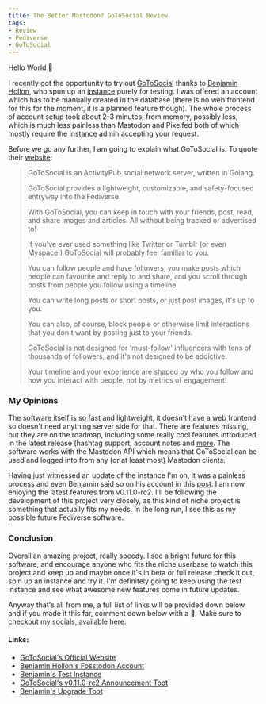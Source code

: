 ```yaml
---
title: The Better Mastodon? GoToSocial Review
tags:
- Review
- Fediverse
- GoToSocial
---
```


Hello World 👋

I recently got the opportunity to try out [GoToSocial](https://gotosocial.org/) thanks to [Benjamin Hollon](https://fosstodon.org/@benjaminhollon), who spun up an [instance](https://gotosocial.verboseguacamole.com/) purely for testing. I was offered an account which has to be manually created in the database (there is no web frontend for this for the moment, it is a planned feature though). The whole process of account setup took about 2-3 minutes, from memory, possibly less, which is much less painless than Mastodon and Pixelfed both of which mostly require the instance admin accepting your request. 

Before we go any further, I am going to explain what GoToSocial is. To quote their [website](https://gotosocial.org/):
> GoToSocial is an ActivityPub social network server, written in Golang.
> 
> GoToSocial provides a lightweight, customizable, and safety-focused entryway into the Fediverse.
> 
> With GoToSocial, you can keep in touch with your friends, post, read, and share images and articles. All without being tracked or advertised to!
> 
> If you've ever used something like Twitter or Tumblr (or even Myspace!) GoToSocial will probably feel familiar to you.
> 
> You can follow people and have followers, you make posts which people can favourite and reply to and share, and you scroll through posts from people you follow using a timeline.
> 
> You can write long posts or short posts, or just post images, it's up to you.
> 
> You can also, of course, block people or otherwise limit interactions that you don't want by posting just to your friends.
> 
> GoToSocial is not designed for 'must-follow' influencers with tens of thousands of followers, and it's not designed to be addictive.
> 
> Your timeline and your experience are shaped by who you follow and how you interact with people, not by metrics of engagement!

### My Opinions
The software itself is so fast and lightweight, it doesn't have a web frontend so doesn't need anything server side for that. There are features missing, but they are on the roadmap, including some really cool features introduced in the latest release (hashtag support, account notes and [more](https://gts.superseriousbusiness.org/@gotosocial/statuses/01H7JEE1GMEAXPY9C00GZ3FJQ5). The software works with the Mastodon API which means that GoToSocial can be used and logged into from any (or at least most) Mastodon clients.

Having just witnessed an update of the instance I'm on, it was a painless process and even Benjamin said so on his account in this [post](https://gotosocial.verboseguacamole.com/@benjamin/statuses/01H7NBGSJGP6NFS71B0CBHCQQ9). I am now enjoying the latest features from v0.11.0-rc2. I'll be following the development of this project very closely, as this kind of niche project is something that actually fits my needs. In the long run, I see this as my possible future Fediverse software.

### Conclusion
Overall an amazing project, really speedy. I see a bright future for this software, and encourage anyone who fits the niche userbase to watch this project and keep up and maybe once it's in beta or full release check it out, spin up an instance and try it. I'm definitely going to keep using the test instance and see what awesome new features come in future updates.

Anyway that's all from me, a full list of links will be provided down below and if you made it this far, comment down below with a 🐬. Make sure to checkout my socials, available [here](/socials). 

#### Links:
- [GoToSocial's Official Website](https://gotosocial.org)
- [Benjamin Hollon's Fosstodon Account](https://fosstodon.org/@benjaminhollon)
- [Benjamin's Test Instance](https://gotosocial.verboseguacamole.com/)
- [GoToSocial's v0.11.0-rc2 Announcement Toot](https://gts.superseriousbusiness.org/@gotosocial/statuses/01H7JEE1GMEAXPY9C00GZ3FJQ5)
- [Benjamin's Upgrade Toot](https://gotosocial.verboseguacamole.com/@benjamin/statuses/01H7NBGSJGP6NFS71B0CBHCQQ9)
